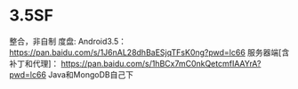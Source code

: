# 3.5SF
整合，非自制
度盘:
Android3.5：
https://pan.baidu.com/s/1J6nAL28dhBaESjqTFsK0ng?pwd=lc66 
服务器端[含补丁和代理]：
https://pan.baidu.com/s/1hBCx7mC0nkQetcmfIAAYrA?pwd=lc66 
Java和MongoDB自己下
